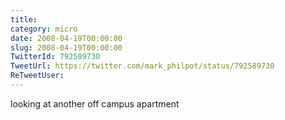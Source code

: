 ```yaml
---
title: 
category: micro
date: 2008-04-19T00:00:00
slug: 2008-04-19T00:00:00
TwitterId: 792589730
TweetUrl: https://twitter.com/mark_philpot/status/792589730
ReTweetUser: 
---
```


looking at another off campus apartment